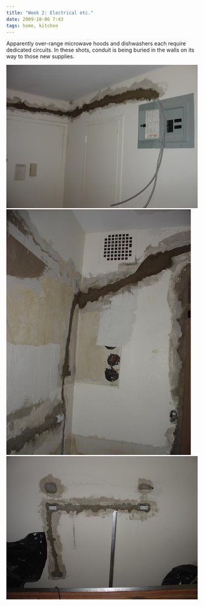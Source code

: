 ```yaml
---
title: "Week 2: Electrical etc."
date: 2009-10-06 7:43
tags: home, kitchen
---
```


Apparently over-range microwave hoods and dishwashers each require dedicated circuits. In these shots, conduit is being buried in the walls on its way to those new supplies.

<img src="/images/2009-10-06-electrical1.jpg" alt="electrical" />

<img src="/images/2009-10-06-electrical2.jpg" alt="electrical" />

<img src="/images/2009-10-06-electrical3.jpg" alt="electrical" />
